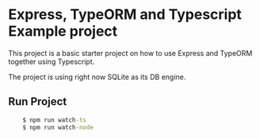 # Express, TypeORM and Typescript Example project

This project is a basic starter project on how to use Express and TypeORM together using Typescript.

The project is using right now SQLite as its DB engine.

## Run Project

```cmd
    $ npm run watch-ts
    $ npm run watch-node
```